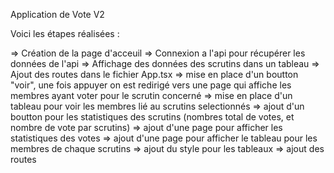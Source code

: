 Application de Vote V2

Voici les étapes réalisées :

=> Création de la page d'acceuil
=> Connexion a l'api pour récupérer les données de l'api
=> Affichage des données des scrutins dans un tableau 
=> Ajout des routes dans le fichier App.tsx
=> mise en place d'un boutton "voir", une fois appuyer on est redirigé vers une page qui affiche les membres ayant voter pour le scrutin concerné
=> mise en place d'un tableau pour voir les membres lié au scrutins selectionnés
=> ajout d'un boutton pour les statistiques des scrutins (nombres total de votes, et nombre de vote par scrutins)
=> ajout d'une page pour afficher les statistiques des votes
=> ajout d'une page pour afficher le tableau pour les membres de chaque scrutins
=> ajout du style pour les tableaux 
=> ajout des routes 
